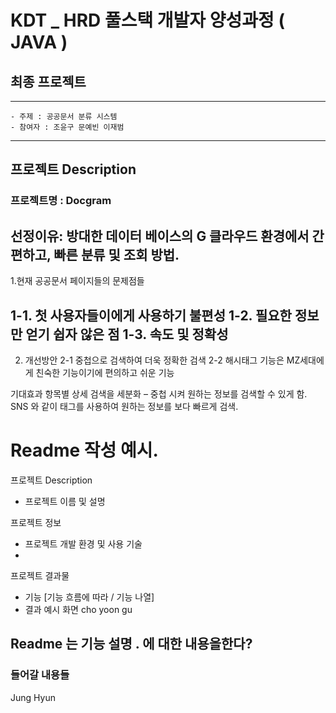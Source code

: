 # KDT _ HRD 풀스택 개발자 양성과정 ( JAVA )

## 최종 프로젝트
---
	- 주제 : 공공문서 분류 시스템
	- 참여자 : 조윤구 문예빈 이재범	
---
## 프로젝트 Description
### 프로젝트명 : Docgram
선정이유: 방대한 데이터 베이스의 G 클라우드 환경에서 간편하고, 빠른 분류 및 조회 방법.
--
1.현재 공공문서 페이지들의 문제점들 

1-1. 첫 사용자들이에게 사용하기 불편성
1-2. 필요한 정보만 얻기 쉽자 않은 점
1-3. 속도 및 정확성
--- 
2. 개선방안 
2-1 중첩으로 검색하여 더욱 정확한 검색 
2-2 해시태그 기능은 MZ세대에게 친숙한 기능이기에 편의하고 쉬운 기능

기대효과
항목별 상세 검색을 세분화 – 중첩 시켜 원하는 정보를 검색할 수 있게 함.
SNS 와 같이 태그를 사용하여 원하는 정보를 보다 빠르게 검색.

# Readme 작성 예시.
프로젝트 Description
- 프로젝트 이름 및 설명

프로젝트 정보
- 프로젝트 개발 환경 및 사용 기술
- 

프로젝트 결과물
- 기능 [기능 흐름에 따라 / 기능 나열]
- 결과 예시 화면
cho yoon gu
## Readme 는 기능 설명 . 에 대한 내용을한다?
### 들어갈 내용들
Jung Hyun
